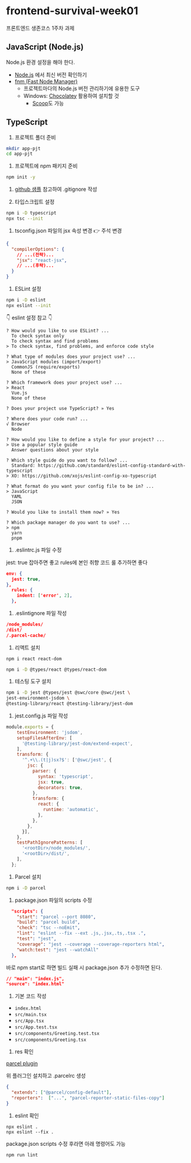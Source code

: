 # frontend-survival-week01

프론트엔드 생존코스 1주차 과제

## JavaScript (Node.js)

Node.js 환경 설정을 해야 한다.

* [Node.js](https://nodejs.org/ko) 에서 최신 버전 확인하기
* [fnm (Fast Node Manager)](https://github.com/Schniz/fnm)
  * 프로젝트마다의 Node.js 버전 관리하기에 유용한 도구
  * Windows: [Chocolatey](https://chocolatey.org/) 활용하여 설치할 것
    * [Scoop](https://scoop.sh/)도 가능

## TypeScript

1. 프로젝트 폴더 준비

``` bash
mkdir app-pjt
cd app-pjt
```

1. 프로젝트에 npm 패키지 준비

``` bash
npm init -y
```

1. [github 샘플](https://github.com/github/gitignore) 참고하여 .gitignore 작성

1. 타입스크립트 설정

``` bash
npm i -D typescript
npx tsc --init
```

1. tsconfig.json 파일의 jsx 속성 변경 👉 주석 변경

```json
{
  "compilerOptions": {
    // ...(전략)...
    "jsx": "react-jsx",
    // ...(후략)...
  }
}
```

1. ESLint 설정

``` bash
npm i -D eslint
npx eslint --init
```

👇 eslint 설정 참고 👇

```shell
? How would you like to use ESLint? ...
  To check syntax only
  To check syntax and find problems
> To check syntax, find problems, and enforce code style

? What type of modules does your project use? ...
> JavaScript modules (import/export)
  CommonJS (require/exports)
  None of these

? Which framework does your project use? ...
> React
  Vue.js
  None of these

? Does your project use TypeScript? » Yes 

? Where does your code run? ...  
√ Browser
  Node

? How would you like to define a style for your project? ...
> Use a popular style guide
  Answer questions about your style

? Which style guide do you want to follow? ...
  Standard: https://github.com/standard/eslint-config-standard-with-typescript
> XO: https://github.com/xojs/eslint-config-xo-typescript

? What format do you want your config file to be in? ...
> JavaScript
  YAML
  JSON

? Would you like to install them now? » Yes

? Which package manager do you want to use? ... 
> npm
  yarn
  pnpm
```

1. .eslintrc.js 파일 수정

jest: true 잡아주면 좋고 rules에 본인 취향 코드 룰 추가하면 좋다

```json
env: {
  jest: true,
},
  rules: {
    indent: ['error', 2],
  },
```

1. .eslintignore 파일 작성

```json
/node_modules/
/dist/
/.parcel-cache/
```

1. 리액트 설치

```bash
npm i react react-dom

npm i -D @types/react @types/react-dom
```

1. 테스팅 도구 설치

```bash
npm i -D jest @types/jest @swc/core @swc/jest \
jest-environment-jsdom \
@testing-library/react @testing-library/jest-dom
```

1. jest.config.js 파일 작성

```js
module.exports = {
    testEnvironment: 'jsdom',
    setupFilesAfterEnv: [
      '@testing-library/jest-dom/extend-expect',
    ],
    transform: {
      '^.+\\.(t|j)sx?$': ['@swc/jest', {
        jsc: {
          parser: {
            syntax: 'typescript',
            jsx: true,
            decorators: true,
          },
          transform: {
            react: {
              runtime: 'automatic',
            },
          },
        },
      }],
    },
    testPathIgnorePatterns: [
      '<rootDir>/node_modules/',
      '<rootDir>/dist/',
    ],
  };
```

1. Parcel 설치

```bash
npm i -D parcel
```

1. package.json 파일의 scripts 수정

```json
  "scripts": {
    "start": "parcel --port 8080",
    "build": "parcel build",
    "check": "tsc --noEmit",
    "lint": "eslint --fix --ext .js,.jsx,.ts,.tsx .",
    "test": "jest",
    "coverage": "jest --coverage --coverage-reporters html",
    "watch:test": "jest --watchAll"
  },
```

바로 npm start로 하면 빌드 실패 시 package.json 추가 수정하면 된다.

```json
// "main": "index.js",
"source": "index.html"
```

1. 기본 코드 작성

* `index.html`
* `src/main.tsx`
* `src/App.tsx`
* `src/App.test.tsx`
* `src/components/Greeting.test.tsx`
* `src/components/Greeting.tsx`

1. res 확인

[parcel plugin](https://github.com/elwin013/parcel-reporter-static-files-copy)

위 플러그인 설치하고 .parcelrc 생성

```json
{
  "extends": ["@parcel/config-default"],
  "reporters":  ["...", "parcel-reporter-static-files-copy"]
}
```

1. eslint 확인

```shell
npx eslint .
npx eslint --fix .
```

package.json scripts 수정 후라면 아래 명령어도 가능

```shell
npm run lint
```
